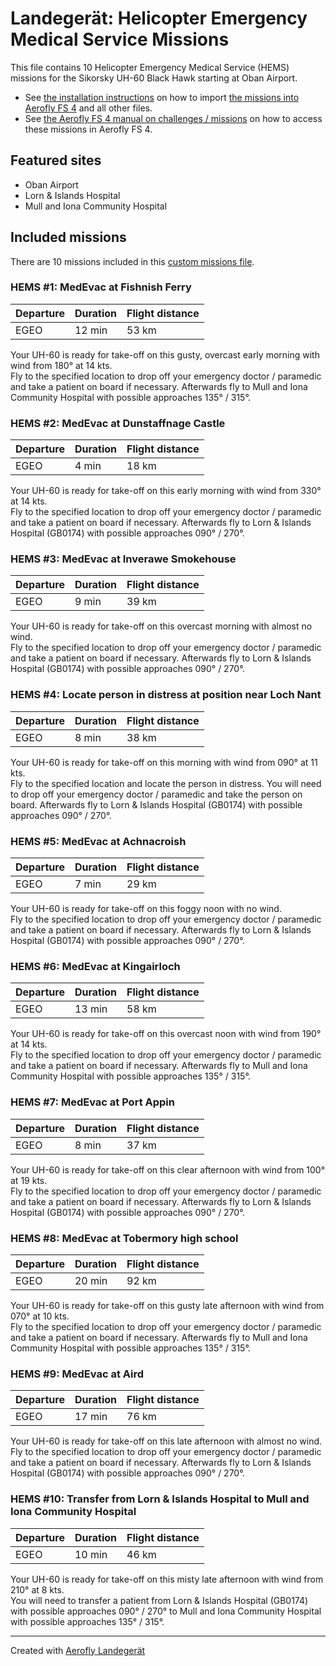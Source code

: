 # Landegerät: Helicopter Emergency Medical Service Missions

This file contains 10 Helicopter Emergency Medical Service (HEMS) missions for the Sikorsky UH-60 Black Hawk starting at Oban Airport.

- See [the installation instructions](https://fboes.github.io/aerofly-missions/docs/generic-installation.html) on how to import [the missions into Aerofly FS 4](missions/custom_missions_user.tmc) and all other files.
- See [the Aerofly FS 4 manual on challenges / missions](https://www.aerofly.com/tutorials/missions/) on how to access these missions in Aerofly FS 4.

## Featured sites

- Oban Airport
- Lorn & Islands Hospital
- Mull and Iona Community Hospital

## Included missions

There are 10 missions included in this [custom missions file](missions/custom_missions_user.tmc).

### HEMS #1: MedEvac at Fishnish Ferry

| Departure | Duration | Flight distance |
| --------- | -------- | --------------- |
| EGEO      | 12 min   | 53 km           |

Your UH-60 is ready for take-off on this gusty, overcast early morning with wind from 180° at 14 kts.  
Fly to the specified location to drop off your emergency doctor / paramedic and take a patient on board if necessary. Afterwards fly to Mull and Iona Community Hospital with possible approaches 135° / 315°.

### HEMS #2: MedEvac at Dunstaffnage Castle

| Departure | Duration | Flight distance |
| --------- | -------- | --------------- |
| EGEO      | 4 min    | 18 km           |

Your UH-60 is ready for take-off on this early morning with wind from 330° at 14 kts.  
Fly to the specified location to drop off your emergency doctor / paramedic and take a patient on board if necessary. Afterwards fly to Lorn & Islands Hospital (GB0174) with possible approaches 090° / 270°.

### HEMS #3: MedEvac at Inverawe Smokehouse

| Departure | Duration | Flight distance |
| --------- | -------- | --------------- |
| EGEO      | 9 min    | 39 km           |

Your UH-60 is ready for take-off on this overcast morning with almost no wind.  
Fly to the specified location to drop off your emergency doctor / paramedic and take a patient on board if necessary. Afterwards fly to Lorn & Islands Hospital (GB0174) with possible approaches 090° / 270°.

### HEMS #4: Locate person in distress at position near Loch Nant

| Departure | Duration | Flight distance |
| --------- | -------- | --------------- |
| EGEO      | 8 min    | 38 km           |

Your UH-60 is ready for take-off on this morning with wind from 090° at 11 kts.  
Fly to the specified location and locate the person in distress. You will need to drop off your emergency doctor / paramedic and take the person on board. Afterwards fly to Lorn & Islands Hospital (GB0174) with possible approaches 090° / 270°.

### HEMS #5: MedEvac at Achnacroish

| Departure | Duration | Flight distance |
| --------- | -------- | --------------- |
| EGEO      | 7 min    | 29 km           |

Your UH-60 is ready for take-off on this foggy noon with no wind.  
Fly to the specified location to drop off your emergency doctor / paramedic and take a patient on board if necessary. Afterwards fly to Lorn & Islands Hospital (GB0174) with possible approaches 090° / 270°.

### HEMS #6: MedEvac at Kingairloch

| Departure | Duration | Flight distance |
| --------- | -------- | --------------- |
| EGEO      | 13 min   | 58 km           |

Your UH-60 is ready for take-off on this overcast noon with wind from 190° at 14 kts.  
Fly to the specified location to drop off your emergency doctor / paramedic and take a patient on board if necessary. Afterwards fly to Mull and Iona Community Hospital with possible approaches 135° / 315°.

### HEMS #7: MedEvac at Port Appin

| Departure | Duration | Flight distance |
| --------- | -------- | --------------- |
| EGEO      | 8 min    | 37 km           |

Your UH-60 is ready for take-off on this clear afternoon with wind from 100° at 19 kts.  
Fly to the specified location to drop off your emergency doctor / paramedic and take a patient on board if necessary. Afterwards fly to Lorn & Islands Hospital (GB0174) with possible approaches 090° / 270°.

### HEMS #8: MedEvac at Tobermory high school

| Departure | Duration | Flight distance |
| --------- | -------- | --------------- |
| EGEO      | 20 min   | 92 km           |

Your UH-60 is ready for take-off on this gusty late afternoon with wind from 070° at 10 kts.  
Fly to the specified location to drop off your emergency doctor / paramedic and take a patient on board if necessary. Afterwards fly to Mull and Iona Community Hospital with possible approaches 135° / 315°.

### HEMS #9: MedEvac at Aird

| Departure | Duration | Flight distance |
| --------- | -------- | --------------- |
| EGEO      | 17 min   | 76 km           |

Your UH-60 is ready for take-off on this late afternoon with almost no wind.  
Fly to the specified location to drop off your emergency doctor / paramedic and take a patient on board if necessary. Afterwards fly to Lorn & Islands Hospital (GB0174) with possible approaches 090° / 270°.

### HEMS #10: Transfer from Lorn & Islands Hospital to Mull and Iona Community Hospital

| Departure | Duration | Flight distance |
| --------- | -------- | --------------- |
| EGEO      | 10 min   | 46 km           |

Your UH-60 is ready for take-off on this misty late afternoon with wind from 210° at 8 kts.  
You will need to transfer a patient from Lorn & Islands Hospital (GB0174) with possible approaches 090° / 270° to Mull and Iona Community Hospital with possible approaches 135° / 315°.

---

Created with [Aerofly Landegerät](https://github.com/fboes/aerofly-patterns)
